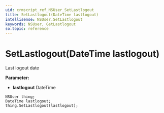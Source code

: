 ```yaml
---
uid: crmscript_ref_NSUser_SetLastlogout
title: SetLastlogout(DateTime lastlogout)
intellisense: NSUser.SetLastlogout
keywords: NSUser, GetLastlogout
so.topic: reference
---
```


# SetLastlogout(DateTime lastlogout)

Last logout date

**Parameter:** 
* **lastlogout** DateTime

```crmscript
NSUser thing;
DateTime lastlogout;
thing.SetLastlogout(lastlogout);
```

